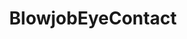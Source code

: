 ---
title: BlowjobEyeContact
crosslinks:
- NSFW_GIF
- eyecontact
- MassiveTitsnAss
- nsfw
- lunackitsuen
- lookatmexxx
- HaleyRyder
- PornPros_Network
- AsianHotties
---